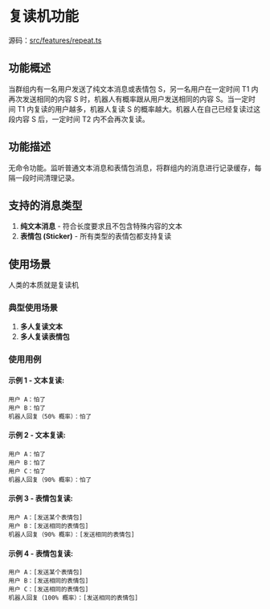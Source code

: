 # 复读机功能

源码：[src/features/repeat.ts](src/features/repeat.ts)

## 功能概述

当群组内有一名用户发送了纯文本消息或表情包 S，另一名用户在一定时间 T1 内再次发送相同的内容 S 时，机器人有概率跟从用户发送相同的内容 S。当一定时间 T1 内复读的用户越多，机器人复读 S 的概率越大。机器人在自己已经复读过这段内容 S 后，一定时间 T2 内不会再次复读。

## 功能描述

无命令功能。监听普通文本消息和表情包消息，将群组内的消息进行记录缓存，每隔一段时间清理记录。

## 支持的消息类型

1. **纯文本消息** - 符合长度要求且不包含特殊内容的文本
2. **表情包 (Sticker)** - 所有类型的表情包都支持复读

## 使用场景

人类的本质就是复读机

### 典型使用场景

1. **多人复读文本**
2. **多人复读表情包**

### 使用用例

#### 示例 1 - 文本复读:

```text
用户 A：怕了
用户 B：怕了
机器人回复（50% 概率）：怕了
```

#### 示例 2 - 文本复读:

```text
用户 A：怕了
用户 B：怕了
用户 C：怕了
机器人回复（90% 概率）：怕了
```

#### 示例 3 - 表情包复读:

```text
用户 A：[发送某个表情包]
用户 B：[发送相同的表情包]
机器人回复（90% 概率）：[发送相同的表情包]
```

#### 示例 4 - 表情包复读:

```text
用户 A：[发送某个表情包]
用户 B：[发送相同的表情包]
用户 C：[发送相同的表情包]
机器人回复（100% 概率）：[发送相同的表情包]
```
